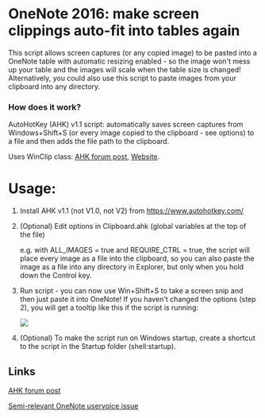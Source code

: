 # OneNote 2016: make screen clippings auto-fit into tables again
This script allows screen captures (or any copied image) to be pasted into a OneNote table with automatic resizing enabled - so the image won't mess up your table and the images will scale when the table size is changed! Alternatively, you could also use this script to paste images from your clipboard into any directory.

### How does it work?
AutoHotKey (AHK) v1.1 script: automatically saves screen captures from Windows+Shift+S (or every image copied to the clipboard - see options) to a file and then adds the file path to the clipboard. 

Uses WinClip class: [AHK forum post](https://autohotkey.com/board/topic/74670-class-winclip-direct-clipboard-manipulations/), [Website](https://apathysoftworks.com/ahk/index.html).

# Usage:
1. Install AHK v1.1 (not V1.0, not V2) from https://www.autohotkey.com/
2. (Optional) Edit options in Clipboard.ahk (global variables at the top of the file)
       
   e.g. with ALL_IMAGES = true and REQUIRE_CTRL = true, the script will place every image as a file into the clipboard, so you can also paste the image as a file into any directory in Explorer, but only when you hold down the Control key.

3. Run script - you can now use Win+Shift+S to take a screen snip and then just paste it into OneNote! If you haven't changed the options (step 2), you will get a tooltip like this if the script is running: 
       
   ![](https://raw.githubusercontent.com/Henri-J-Norden/OneNote-make-screen-clippings-fit-into-tables/c25a0dea099c63fad0db209c0814f0f5d3181823/Example%20tooltip.png)
4. (Optional) To make the script run on Windows startup, create a shortcut to the script in the Startup folder (shell:startup).



## Links
[AHK forum post](https://www.autohotkey.com/boards/viewtopic.php?f=6&t=91178)

[Semi-relevant OneNote uservoice issue](https://onenote.uservoice.com/forums/327186-onenote-for-windows/suggestions/17914975-onenote-2016-add-ability-to-fix-table-column-wid)
